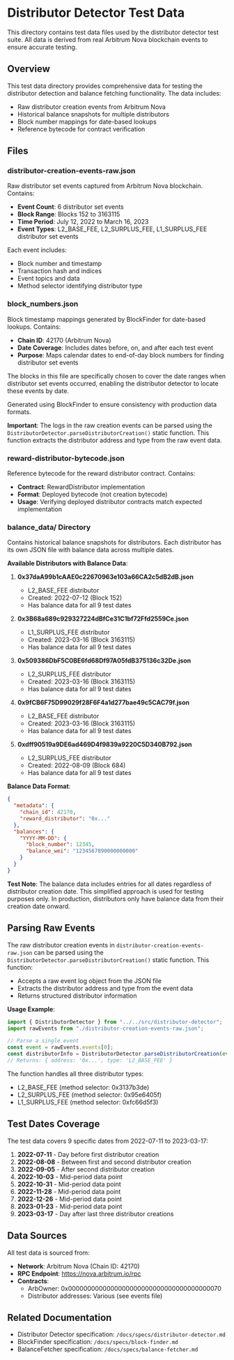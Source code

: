 # Distributor Detector Test Data

This directory contains test data files used by the distributor detector test suite. All data is derived from real Arbitrum Nova blockchain events to ensure accurate testing.

## Overview

This test data directory provides comprehensive data for testing the distributor detection and balance fetching functionality. The data includes:

- Raw distributor creation events from Arbitrum Nova
- Historical balance snapshots for multiple distributors
- Block number mappings for date-based lookups
- Reference bytecode for contract verification

## Files

### distributor-creation-events-raw.json

Raw distributor set events captured from Arbitrum Nova blockchain. Contains:

- **Event Count**: 6 distributor set events
- **Block Range**: Blocks 152 to 3163115
- **Time Period**: July 12, 2022 to March 16, 2023
- **Event Types**: L2_BASE_FEE, L2_SURPLUS_FEE, L1_SURPLUS_FEE distributor set events

Each event includes:

- Block number and timestamp
- Transaction hash and indices
- Event topics and data
- Method selector identifying distributor type

### block_numbers.json

Block timestamp mappings generated by BlockFinder for date-based lookups. Contains:

- **Chain ID**: 42170 (Arbitrum Nova)
- **Date Coverage**: Includes dates before, on, and after each test event
- **Purpose**: Maps calendar dates to end-of-day block numbers for finding distributor set events

The blocks in this file are specifically chosen to cover the date ranges when distributor set events occurred, enabling the distributor detector to locate these events by date.

Generated using BlockFinder to ensure consistency with production data formats.

**Important**: The logs in the raw creation events can be parsed using the `DistributorDetector.parseDistributorCreation()` static function. This function extracts the distributor address and type from the raw event data.

### reward-distributor-bytecode.json

Reference bytecode for the reward distributor contract. Contains:

- **Contract**: RewardDistributor implementation
- **Format**: Deployed bytecode (not creation bytecode)
- **Usage**: Verifying deployed distributor contracts match expected implementation

### balance_data/ Directory

Contains historical balance snapshots for distributors. Each distributor has its own JSON file with balance data across multiple dates.

**Available Distributors with Balance Data**:

1. **0x37daA99b1cAAE0c22670963e103a66CA2c5dB2dB.json**

   - L2_BASE_FEE distributor
   - Created: 2022-07-12 (Block 152)
   - Has balance data for all 9 test dates

2. **0x3B68a689c929327224dBfCe31C1bf72Ffd2559Ce.json**

   - L1_SURPLUS_FEE distributor
   - Created: 2023-03-16 (Block 3163115)
   - Has balance data for all 9 test dates

3. **0x509386DbF5C0BE6fd68Df97A05fdB375136c32De.json**

   - L2_SURPLUS_FEE distributor
   - Created: 2023-03-16 (Block 3163115)
   - Has balance data for all 9 test dates

4. **0x9fCB6F75D99029f28F6F4a1d277bae49c5CAC79f.json**

   - L2_BASE_FEE distributor
   - Created: 2023-03-16 (Block 3163115)
   - Has balance data for all 9 test dates

5. **0xdff90519a9DE6ad469D4f9839a9220C5D340B792.json**
   - L2_SURPLUS_FEE distributor
   - Created: 2022-08-09 (Block 684)
   - Has balance data for all 9 test dates

**Balance Data Format**:

```json
{
  "metadata": {
    "chain_id": 42170,
    "reward_distributor": "0x..."
  },
  "balances": {
    "YYYY-MM-DD": {
      "block_number": 12345,
      "balance_wei": "1234567890000000000"
    }
  }
}
```

**Test Note**: The balance data includes entries for all dates regardless of distributor creation date. This simplified approach is used for testing purposes only. In production, distributors only have balance data from their creation date onward.

## Parsing Raw Events

The raw distributor creation events in `distributor-creation-events-raw.json` can be parsed using the `DistributorDetector.parseDistributorCreation()` static function. This function:

- Accepts a raw event log object from the JSON file
- Extracts the distributor address and type from the event data
- Returns structured distributor information

**Usage Example**:

```typescript
import { DistributorDetector } from "../../src/distributor-detector";
import rawEvents from "./distributor-creation-events-raw.json";

// Parse a single event
const event = rawEvents.events[0];
const distributorInfo = DistributorDetector.parseDistributorCreation(event);
// Returns: { address: '0x...', type: 'L2_BASE_FEE' }
```

The function handles all three distributor types:

- L2_BASE_FEE (method selector: 0x3137b3de)
- L2_SURPLUS_FEE (method selector: 0x95e6405f)
- L1_SURPLUS_FEE (method selector: 0xfc66d5f3)

## Test Dates Coverage

The test data covers 9 specific dates from 2022-07-11 to 2023-03-17:

1. **2022-07-11** - Day before first distributor creation
2. **2022-08-08** - Between first and second distributor creation
3. **2022-09-05** - After second distributor creation
4. **2022-10-03** - Mid-period data point
5. **2022-10-31** - Mid-period data point
6. **2022-11-28** - Mid-period data point
7. **2022-12-26** - Mid-period data point
8. **2023-01-23** - Mid-period data point
9. **2023-03-17** - Day after last three distributor creations

## Data Sources

All test data is sourced from:

- **Network**: Arbitrum Nova (Chain ID: 42170)
- **RPC Endpoint**: https://nova.arbitrum.io/rpc
- **Contracts**:
  - ArbOwner: 0x0000000000000000000000000000000000000070
  - Distributor addresses: Various (see events file)

## Related Documentation

- Distributor Detector specification: `/docs/specs/distributor-detector.md`
- BlockFinder specification: `/docs/specs/block-finder.md`
- BalanceFetcher specification: `/docs/specs/balance-fetcher.md`
